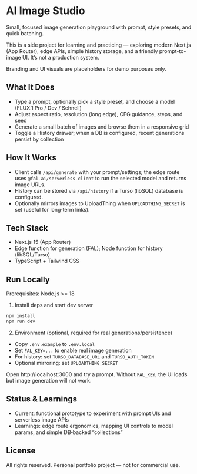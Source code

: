 # AI Image Studio

Small, focused image generation playground with prompt, style presets, and quick batching.

This is a side project for learning and practicing — exploring modern Next.js (App Router), edge APIs, simple history storage, and a friendly prompt-to-image UI. It’s not a production system.

Branding and UI visuals are placeholders for demo purposes only.

## What It Does
- Type a prompt, optionally pick a style preset, and choose a model (FLUX.1 Pro / Dev / Schnell)
- Adjust aspect ratio, resolution (long edge), CFG guidance, steps, and seed
- Generate a small batch of images and browse them in a responsive grid
- Toggle a History drawer; when a DB is configured, recent generations persist by collection

## How It Works
- Client calls `/api/generate` with your prompt/settings; the edge route uses `@fal-ai/serverless-client` to run the selected model and returns image URLs.
- History can be stored via `/api/history` if a Turso (libSQL) database is configured.
- Optionally mirrors images to UploadThing when `UPLOADTHING_SECRET` is set (useful for long‑term links).

## Tech Stack
- Next.js 15 (App Router)
- Edge function for generation (FAL); Node function for history (libSQL/Turso)
- TypeScript + Tailwind CSS

## Run Locally
Prerequisites: Node.js >= 18

1) Install deps and start dev server

```bash
npm install
npm run dev
```

2) Environment (optional, required for real generations/persistence)
- Copy `.env.example` to `.env.local`
- Set `FAL_KEY=...` to enable real image generation
- For history: set `TURSO_DATABASE_URL` and `TURSO_AUTH_TOKEN`
- Optional mirroring: set `UPLOADTHING_SECRET`

Open http://localhost:3000 and try a prompt. Without `FAL_KEY`, the UI loads but image generation will not work.

## Status & Learnings
- Current: functional prototype to experiment with prompt UIs and serverless image APIs
- Learnings: edge route ergonomics, mapping UI controls to model params, and simple DB‑backed “collections”

## License
All rights reserved. Personal portfolio project — not for commercial use.
